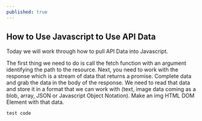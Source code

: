 ```yaml
---
published: true
---
```

## How to Use Javascript to Use API Data

Today we will work through how to pull API Data into Javascript. 

The first thing we need to do is call the fetch function with an argument identifying the path to the resource. 
Next, you need to work with the response which is a stream of data that returns a promise. 
Complete data and grab the data in the body of the response. We need to read that data and store it in a format that we can work with (text, image data coming as a blob, array, JSON or Javascript Object Notation). 
Make an img HTML DOM Element with that data.

```
test code
```
